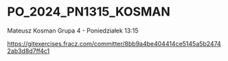 # PO_2024_PN1315_KOSMAN

Mateusz Kosman
Grupa 4 - Poniedziałek 13:15

https://gitexercises.fracz.com/committer/8bb9a4be404414ce5145a5b24742ab3d8d7ff4c1

